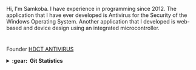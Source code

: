 Hi, I'm Samkoba.
I have experience in programming since 2012. The application that I have ever developed is Antivirus for the Security of the Windows Operating System. Another application that I developed is web-based and device design using an integrated microcontroller.
#
Founder [HDCT ANTIVIRUS](https://www.softpedia.com/get/Antivirus/HDCT-ANTIVIRUS.shtml)

<details close="false">
  <summary><b>:gear: &nbsp;Git Statistics</b></summary>
 
  <div align="center">
  <img height="150px" src="https://github-readme-stats.vercel.app/api?username=samkoba&show_icons=true&theme=dracula" />
  <img height="150px" src="https://github-readme-stats.vercel.app/api/top-langs/?username=samkoba&hide=html&layout=compact&theme=dracula" />
 </div>
 
 
 </details>
